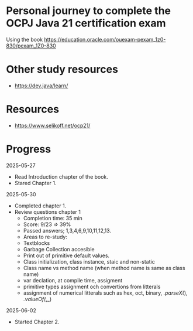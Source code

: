 # Personal journey to complete the OCPJ Java 21 certification exam

Using the book https://education.oracle.com/ouexam-pexam_1z0-830/pexam_1Z0-830

# Other study resources
- https://dev.java/learn/

# Resources
- https://www.selikoff.net/ocp21/

# Progress
2025-05-27
  - Read Introduction chapter of the book.
  - Stared Chapter 1.

2025-05-30
  - Completed chapter 1.
  - Review questions chapter 1
    - Completion time: 35 min
    - Score: 9/23 => 39%
    - Passed answers; 1,3,4,6,9,10,11,12,13.
    - Areas to re-study:
	- Textblocks
	- Garbage Collection accesible
	- Print out of primitive default values.
	- Class initialization, class instance, staic and non-static
	- Class name vs method name (when method name is same as class name)
	- var declation, at compile time, assigment
	- primitive types assignment och convertions from litterals
	- assignment of numerical litterals such as hex, oct, binary, _.parseX(_), _.valueOf(_,_)

2025-06-02
  - Started Chapter 2.
	

